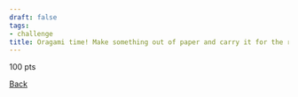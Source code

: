 ```yaml
---
draft: false
tags:
- challenge
title: Oragami time! Make something out of paper and carry it for the rest of the run.
---
```

100 pts

[Back](https://shadybraden.com/jetlag) 
